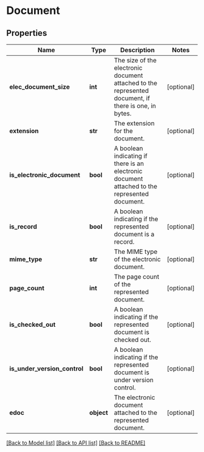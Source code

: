 # Document

## Properties
Name | Type | Description | Notes
------------ | ------------- | ------------- | -------------
**elec_document_size** | **int** | The size of the electronic document attached to the represented document, if there is one, in bytes. | [optional] 
**extension** | **str** | The extension for the document. | [optional] 
**is_electronic_document** | **bool** | A boolean indicating if there is an electronic document attached to the represented document. | [optional] 
**is_record** | **bool** | A boolean indicating if the represented document is a record. | [optional] 
**mime_type** | **str** | The MIME type of the electronic document. | [optional] 
**page_count** | **int** | The page count of the represented document. | [optional] 
**is_checked_out** | **bool** | A boolean indicating if the represented document is checked out. | [optional] 
**is_under_version_control** | **bool** | A boolean indicating if the represented document is under version control. | [optional] 
**edoc** | **object** | The electronic document attached to the represented document. | [optional] 

[[Back to Model list]](../README.md#documentation-for-models) [[Back to API list]](../README.md#documentation-for-api-endpoints) [[Back to README]](../README.md)

